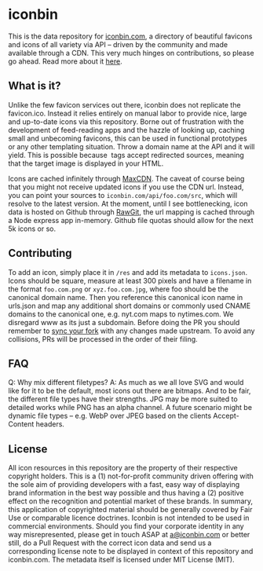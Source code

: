 # iconbin
This is the data repository for [iconbin.com](http://iconbin.com), a directory of beautiful favicons and icons of all variety via API – driven by the community and made available through a CDN. This very much hinges on contributions, so please go ahead. Read more about it [here](https://psolbach.com/write/icons-by-api-iconbin-image-assets-brands-logos-5).

## What is it?
Unlike the few favicon services out there, iconbin does not replicate the favicon.ico. Instead it relies entirely on manual labor to provide nice, large and up-to-date icons via this repository. Borne out of frustration with the development of feed-reading apps and the hazzle of looking up, caching small and unbecoming favicons, this can be used in functional prototypes or any other templating situation. Throw a domain name at the API and it will yield. This is possible because <img> tags accept redirected sources, meaning that the target image is displayed in your HTML.

Icons are cached infinitely through [MaxCDN](https://www.maxcdn.com/). The caveat of course being that you might not receive updated icons if you use the CDN url. Instead, you can point your sources to `iconbin.com/api/foo.com/src`, which will resolve to the latest version. At the moment, until I see bottlenecking, icon data is hosted on Github through [RawGit](https://rawgit.com/), the url mapping is cached through a Node express app in-memory. Github file quotas should allow for the next 5k icons or so.

## Contributing
To add an icon, simply place it in `/res` and add its metadata to `icons.json`. Icons should be square, measure at least 300 pixels and have a filename in the format `foo.com.png` or `xyz.foo.com.jpg`, where foo should be the canonical domain name. Then you reference this canonical icon name in urls.json and map  any additional short domains or commonly used CNAME domains to the canonical one, e.g. nyt.com maps to nytimes.com. We disregard www as its just a subdomain. Before doing the PR you should remember to [sync your fork](https://help.github.com/articles/syncing-a-fork/) with any changes made upstream. To avoid any collisions, PRs will be processed in the order of their filing.

## FAQ
Q: Why mix different filetypes?
A: As much as we all love SVG and would like for it to be the default, most icons out there are bitmaps. And to be fair,
the different file types have their strengths. JPG may be more suited to detailed works while PNG has an alpha channel. A future scenario might be dynamic file types – e.g. WebP over JPEG based on the clients Accept-Content headers.

## License
All icon resources in this repository are the property of their respective copyright holders. This is a (1) not-for-profit community driven offering with the sole aim of providing developers with a fast, easy way of displaying brand information in the best way possible and thus having a (2) positive effect on the recognition and potential market of these brands. In summary, this application of copyrighted material should be generally covered by Fair Use or comparable licence doctrines. Iconbin is not intended to be used in commercial environments. Should you find your corporate identity in any way misrepresented, please get in touch ASAP at a@iconbin.com or better still, do a Pull Request with the correct icon data and send us a corresponding license note to be displayed in context of this repository and iconbin.com. The metadata itself is licensed under MIT License (MIT).
